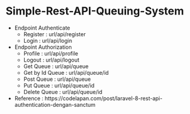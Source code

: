 # Simple-Rest-API-Queuing-System

<ul>
    <li> Endpoint Authenticate
    <ul>
        <li>Register : url/api/register</li>
        <li>Login : url/api/login</li>
    </ul>
    </li>
    <li> Endpoint Authorization
    <ul>
        <li>Profile : url/api/profile</li>
        <li>Logout : url/api/logout</li>
        <li>Get Queue : url/api/queue</li>
        <li>Get by Id Queue : url/api/queue/id</li>
        <li>Post Queue : url/api/queue</li>
        <li>Put Queue : url/api/queue/id</li>
        <li>Delete Queue : url/api/queue/id</li>
    </ul>
    </li>
    <li>Reference : https://codelapan.com/post/laravel-8-rest-api-authentication-dengan-sanctum
</li>
</ul>
